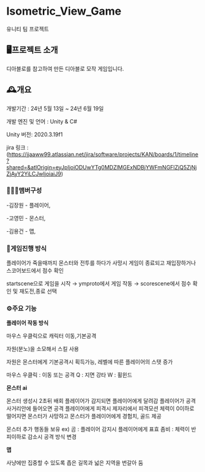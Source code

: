 # Isometric_View_Game
유니티 팀 프로젝트

## 🖥️프로젝트 소개
디아블로를 참고하여 만든 디아블로 모작 게임입니다.

## 🕰️개요
개발기간 : 24년 5월 13일 ~ 24년 6월 19일

개발 엔진 및 언어 : Unity & C#

Unity 버전: 2020.3.19f1

jira 링크 : (https://jjaaww99.atlassian.net/jira/software/projects/KAN/boards/1/timeline?shared=&atlOrigin=eyJpIjoiODUwYTg0MDZlMGExNDBjYWFmNGFlZjQ5ZjNjZjAyY2YiLCJwIjoiaiJ9)

### 🧑‍🤝‍🧑맴버구성
-김장원 - 플레이어,

-고영민 - 몬스터,

-김용건 - 맵,

### 📌게임진행 방식

플레이어가 죽을때까지 몬스터와 전투를 하다가 사망시 게임이 종료되고 재입장하거나 스코어보드에서 점수 확인

startscene으로 게임을 시작 → ymproto에서 게임 작동 → scorescene에서 점수 확인 및 재도전,종료 선택

### ⚙️주요 기능

**플레이어 작동 방식**

마우스 우클릭으로 캐릭터 이동,기본공격

자원(분노)을 소모해서 스킬 사용

자원은 몬스터에게 기본공격시 획득가능, 레벨에 따른 플레이어의 스탯 증가

마우스 우클릭 : 이동 또는 공격
Q : 지면 강타
W : 휠윈드

**몬스터 ai**

몬스터 생성시 2초뒤 배회
플레이어가 감지되면 플레이어에게 달려감
플레이어가 공격 사거리안에 들어오면 공격
플레이어에게 피격시 제자리에서 피격모션
체력이 0이하로 떨어지면 몬스터가 사망하고 몬스터가 플레이어에게 경험치, 골드 제공

몬스터 추가 행동들 보유
ex) 곰 : 플레이어 감지시 플레이어에게 표효
    좀비 : 체력이 반피이하로 감소시 공격 방식 변경

**맵**

사냥에만 집중할 수 있도록 좁은 길목과 넓은 지역을 번갈아 둠
